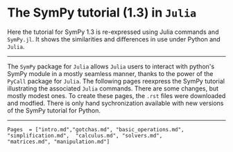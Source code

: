 # The SymPy tutorial (1.3) in `Julia`

Here the  tutorial for  SymPy 1.3 is re-expressed using Julia commands and `SymPy.jl`. It shows the similarities and differences in use under Python and `Julia`.

----

The `SymPy` package for `Julia` allows `Julia` users to interact with  python's SymPy module in a mostly seamless manner, thanks to the power of the `PyCall` package for `Julia`. The following pages reexpress the SymPy tutorial illustrating the associated `Julia` commands. There are some changes, but mostly modest ones. To create these pages,  the  `.rst` files  were downloaded and modfied. There is  only hand sychronization available with  new  versions of  the  SymPy tutorial   for Python.

----

```@contents
Pages  = ["intro.md","gotchas.md", "basic_operations.md", "simplification.md",  "calculus.md", "solvers.md",
"matrices.md", "manipulation.md"]
```
